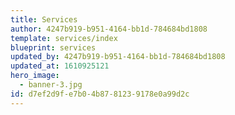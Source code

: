 ```yaml
---
title: Services
author: 4247b919-b951-4164-bb1d-784684bd1808
template: services/index
blueprint: services
updated_by: 4247b919-b951-4164-bb1d-784684bd1808
updated_at: 1610925121
hero_image:
  - banner-3.jpg
id: d7ef2d9f-e7b0-4b87-8123-9178e0a99d2c
---
```

